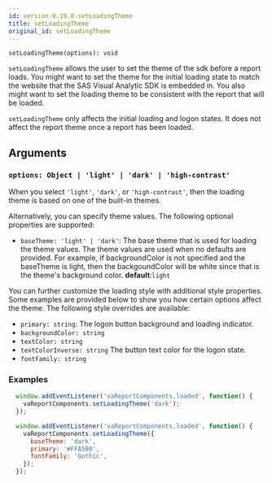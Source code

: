 ```yaml
---
id: version-0.19.0-setLoadingTheme
title: setLoadingTheme
original_id: setLoadingTheme
---
```


```
setLoadingTheme(options): void
```

`setLoadingTheme` allows the user to set the theme of the sdk before a report loads. You might want to set the theme for the initial loading state to match the website that the SAS Visual Analytic SDK is embedded in. You also might want to set the loading theme to be consistent with the report that will be loaded.


`setLoadingTheme` only affects the initial loading and logon states. It does not affect the report theme once a report has been loaded.

## Arguments

### `options: Object | 'light' | 'dark' | 'high-contrast'`

When you select `'light'`, `'dark'`, or `'high-contrast'`, then the loading theme is based on one of the built-in themes.


Alternatively, you can specify theme values. The following optional properties are supported:

- `baseTheme: 'light' | 'dark'`: The base theme that is used for loading the theme values. The theme values are used when no defaults are provided. For example, if backgroundColor is not specified and the baseTheme is light, then the backgoundColor will be white since that is the theme's background color. **default**:`light`

You can further customize the loading style with additional style properties. Some examples are provided below to show you how certain options affect the theme. The following style overrides are available:
- `primary: string`: The logon button background and loading indicator.
- `backgroundColor: string`
- `textColor: string`
- `textColorInverse: string` The button text color for the logon state.
- `fontFamily: string`


### Examples

```javascript
  window.addEventListener('vaReportComponents.loaded', function() {
    vaReportComponents.setLoadingTheme('dark');
  });
```

```javascript
  window.addEventListener('vaReportComponents.loaded', function() {
    vaReportComponents.setLoadingTheme({
      baseTheme: 'dark',
      primary: '#FFA500',
      fontFamily: 'Gothic',
    });
  });
```